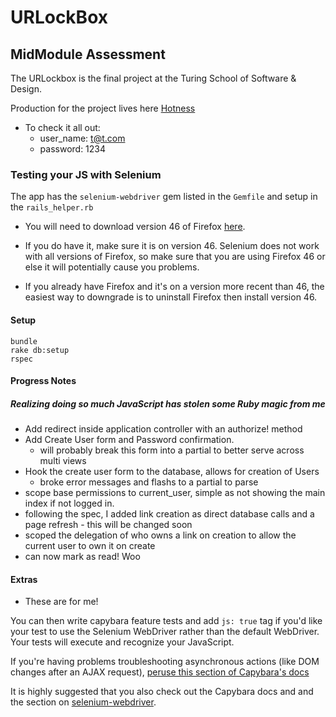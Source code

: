 # URLockBox

## MidModule Assessment

The URLockbox is the final project at the Turing School of Software & Design.

Production for the project lives here [Hotness](https://hotness.herokuapp.com/)
* To check it all out: 
  - user_name: t@t.com
  - password: 1234

### Testing your JS with Selenium

The app has the `selenium-webdriver` gem listed in the `Gemfile` and setup in the `rails_helper.rb`

* You will need to download version 46 of Firefox [here](https://www.softexia.com/windows/web-browsers/firefox-46). 
* If you do have it, make sure it is on version 46. Selenium does not work with all versions of Firefox, so make sure that you are using Firefox 46 or else it will potentially cause you problems. 

* If you already have Firefox and it's on a version more recent than 46, the easiest way to downgrade is to uninstall Firefox then install version 46.
#### Setup

```
bundle
rake db:setup
rspec

```

#### Progress Notes
##### Realizing doing so much JavaScript has stolen some Ruby magic from me
* Add redirect inside application controller with an authorize! method
* Add Create User form and Password confirmation.
  * will probably break this form into a partial to better serve across multi views
* Hook the create user form to the database, allows for creation of Users
  * broke error messages and flashs to a partial to parse
* scope base permissions to current_user, simple as not showing the main index if not logged in.
* following the spec, I added link creation as direct database calls and a page refresh - this will be changed soon
* scoped the delegation of who owns a link on creation to allow the current user to own it on create
* can now mark as read! Woo



#### Extras
* These are for me!

You can then write capybara feature tests and add `js: true` tag if you'd like your test to use the Selenium WebDriver rather than the default WebDriver.  Your tests will execute and recognize your JavaScript.

If you're having problems troubleshooting asynchronous actions (like DOM changes after an AJAX request), [peruse this section of Capybara's docs](https://github.com/teamcapybara/capybara#asynchronous-javascript-ajax-and-friends)

It is highly suggested that you also check out the Capybara docs and and the section on [selenium-webdriver](https://github.com/teamcapybara/capybara#selenium).
